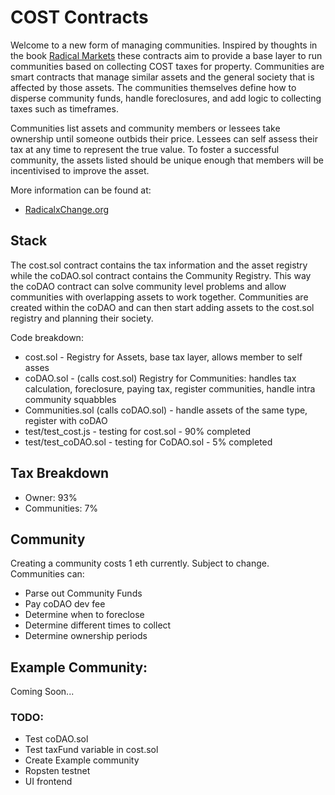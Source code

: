 # COST Contracts

Welcome to a new form of managing communities. Inspired by thoughts in the book [Radical Markets](http://radicalmarkets.com/) these contracts aim to provide a base layer to run communities based on collecting COST taxes for property. Communities are smart contracts that manage similar assets and the general society that is affected by those assets. The communities themselves define how to disperse community funds, handle foreclosures, and add logic to collecting taxes such as timeframes. 

Communities list assets and community members or lessees take ownership until someone outbids their price. Lessees can self assess their tax at any time to represent the true value. To foster a successful community, the assets listed should be unique enough that members will be incentivised to improve the asset.

More information can be found at: 
* [RadicalxChange.org](https://radicalxchange.org/)

## Stack
The cost.sol contract contains the tax information and the asset registry while the coDAO.sol contract contains the Community Registry. This way the coDAO contract can solve community level problems and allow communities with overlapping assets to work together. Communities are created within the coDAO and can then start adding assets to the cost.sol registry and planning their society.

Code breakdown:
* cost.sol - Registry for Assets, base tax layer, allows member to self asses
* coDAO.sol - (calls cost.sol) Registry for Communities: handles tax calculation, foreclosure, paying tax, register communities, handle intra community squabbles
* Communities.sol (calls coDAO.sol) - handle assets of the same type, register with coDAO
* test/test_cost.js - testing for cost.sol - 90% completed
* test/test_coDAO.sol - testing for CoDAO.sol - 5% completed


## Tax Breakdown
* Owner:      93%
* Communities: 7%

## Community
Creating a community costs 1 eth currently. Subject to change.
Communities can: 
- Parse out Community Funds
- Pay coDAO dev fee 
- Determine when to foreclose
- Determine different times to collect
- Determine ownership periods

## Example Community:
Coming Soon...

### TODO:
* Test coDAO.sol
* Test taxFund variable in cost.sol
* Create Example community
* Ropsten testnet
* UI frontend
